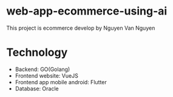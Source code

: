 # web-app-ecommerce-using-ai
This project is ecommerce develop by Nguyen Van Nguyen
# Technology 
- Backend: GO(Golang)
- Frontend website: VueJS
- Frontend app mobile android: Flutter
- Database: Oracle
  
